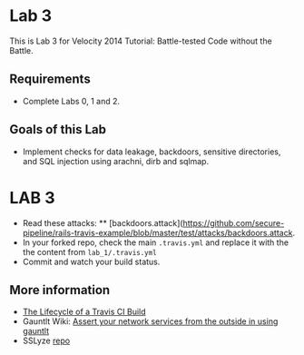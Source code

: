 # Lab 3
This is Lab 3 for Velocity 2014 Tutorial: Battle-tested Code without the Battle.

## Requirements
* Complete Labs 0, 1 and 2. 

## Goals of this Lab
* Implement checks for data leakage, backdoors, sensitive directories, and SQL injection using arachni, dirb and sqlmap.

# LAB 3
* Read these attacks:
** [backdoors.attack](https://github.com/secure-pipeline/rails-travis-example/blob/master/test/attacks/backdoors.attack.
* In your forked repo, check the main `.travis.yml` and replace it with the the content from `lab_1/.travis.yml`
* Commit and watch your build status.

## More information
* [The Lifecycle of a Travis CI Build](http://docs.travis-ci.com/user/build-lifecycle/)
* Gauntlt Wiki: [Assert your network services from the outside in using gauntlt](https://github.com/gauntlt/gauntlt/wiki/Assert-your-network-services-from-the-outside-in-using-gauntlt)
* SSLyze [repo](https://github.com/iSECPartners/sslyze)
